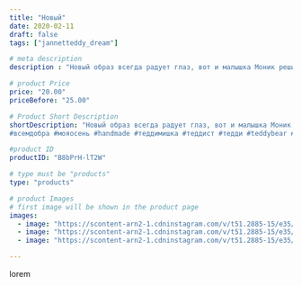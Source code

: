 ```yaml
---
title: "Новый"
date: 2020-02-11
draft: false
tags: ["jannetteddy_dream"]

# meta description
description : "Новый образ всегда радует глаз, вот и малышка Моник решила преобразиться к выставке!🥰 #моязима #мечтысбываются #творчество #теддимишка #мишкитедди #teddybear #t"

# product Price
price: "20.00"
priceBefore: "25.00"

# Product Short Description
shortDescription: "Новый образ всегда радует глаз, вот и малышка Моник решила преобразиться к выставке!🥰 #моязима #мечтысбываются #творчество #теддимишка #мишкитедди #teddybear #teddy#bear #когдаработаврадость #моетворчество #моетворение  #новыйгод #моязима #мишкитедди #теддимишки #мишкатедди
#всемдобра #мояосень #handmade #теддимишка #теддист #тедди #teddybear #teddy #artistteddybear #мишкитедди #мишкатедди #teddybear🐻 #teddy🐻 #teddy_bear #teddybearlove #artistteddybear #artistteddy #своимируками #ручнаяработа"

#product ID
productID: "B8bPrH-lT2W"

# type must be "products"
type: "products"

# product Images
# first image will be shown in the product page
images:
  - image: "https://scontent-arn2-1.cdninstagram.com/v/t51.2885-15/e35/s1080x1080/85035874_648868772551348_986049290313952244_n.jpg?_nc_ht=scontent-arn2-1.cdninstagram.com&_nc_cat=104&_nc_ohc=HSlLeWENEE8AX9M8cJU&tp=1&oh=76f59001ec37148889a1ccb53c0cd7bb&oe=605C59F9&ig_cache_key=MjI0MTQ1NDE3MDkzODAyODkwOQ%3D%3D.2"
  - image: "https://scontent-arn2-1.cdninstagram.com/v/t51.2885-15/e35/s1080x1080/84682387_126716025319801_462639079869599763_n.jpg?_nc_ht=scontent-arn2-1.cdninstagram.com&_nc_cat=101&_nc_ohc=cH9OcivIfVMAX9hE-Pz&tp=1&oh=044cfb2826403eff068ff29ec934edfd&oe=605ACF38&ig_cache_key=MjI0MTQ1NDE3MDk0NjU2MjMzNw%3D%3D.2"
  - image: "https://scontent-arn2-1.cdninstagram.com/v/t51.2885-15/e35/s1080x1080/84430612_2948564328511732_7528538303774199209_n.jpg?_nc_ht=scontent-arn2-1.cdninstagram.com&_nc_cat=104&_nc_ohc=KqpMCjxLNqYAX9bLr8w&tp=1&oh=f85565455ab61882157d9491477a2fb0&oe=605DAE2E&ig_cache_key=MjI0MTQ1NDE3MDkyMTMwMTcxOA%3D%3D.2"

---
```

lorem
